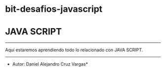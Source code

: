 # bit-desafios-javascript

# JAVA SCRIPT

---

Aquí estaremos aprendiendo todo lo relacionado con JAVA SCRIPT.

---

- Autor: Daniel Alejandro Cruz Vargas\*
